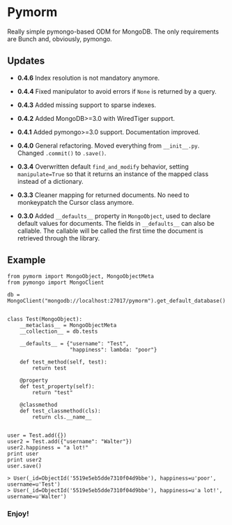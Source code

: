 # Pymorm
Really simple pymongo-based ODM for MongoDB. The only requirements are Bunch and, obviously, pymongo.

## Updates

 * **0.4.6**   Index resolution is not mandatory anymore.
 
 * **0.4.4**   Fixed manipulator to avoid errors if `None` is returned by a query.
 
 * **0.4.3**   Added missing support to sparse indexes.
 
 * **0.4.2**   Added MongoDB>=3.0 with WiredTiger support.
 
 * **0.4.1**   Added pymongo>=3.0 support. Documentation improved.
 
 * **0.4.0**   General refactoring. Moved everything from `__init__.py`. Changed `.commit()` to `.save()`.
 
 * **0.3.4**   Overwritten default `find_and_modify` behavior, setting `manipulate=True` so that it returns an instance of
           the mapped class instead of a dictionary.
           
 * **0.3.3**   Cleaner mapping for returned documents. No need to monkeypatch the Cursor class anymore.
 
 * **0.3.0**   Added `__defaults__` property in `MongoObject`, used to declare default values for documents.
           The fields in `__defaults__` can also be callable. The callable will be called the first time the document is 
           retrieved through the library.
 

## Example

```
from pymorm import MongoObject, MongoObjectMeta
from pymongo import MongoClient

db = MongoClient("mongodb://localhost:27017/pymorm").get_default_database()


class Test(MongoObject):
    __metaclass__ = MongoObjectMeta
    __collection__ = db.tests

    __defaults__ = {"username": "Test",
                    "happiness": lambda: "poor"}

    def test_method(self, test):
        return test

    @property
    def test_property(self):
        return "test"

    @classmethod
    def test_classmethod(cls):
        return cls.__name__


user = Test.add({})
user2 = Test.add({"username": "Walter"})
user2.happiness = "a lot!"
print user
print user2
user.save()

> User(_id=ObjectId('5519e5eb5dde7310f04d9bbe'), happiness=u'poor', username=u'Test') 
> User(_id=ObjectId('5519e5eb5dde7310f04d9bbe'), happiness=u'a lot!', username=u'Walter') 

```

### Enjoy!

